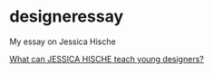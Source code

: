 # designeressay
My essay on Jessica Hische

[What can JESSICA HISCHE teach young designers?](https://jasminwiniarski.github.io/designeressay/jessicahische.html) 